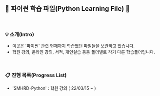 ## 📖 파이썬 학습 파일(Python Learning File) 📖
<br>

### 💡 소개(Intro)
- 이곳은 '파이썬' 관련 현재까지 학습했던 파일들을 보관하고 있습니다.
- 학원 강의, 온라인 강의, 서적, 개인실습 등등 폴더별로 각기 다른 학습폴더입니다. 

<br>

### 📋 진행 목록(Progress List)
- 'SMHRD-Python' : 학원 강의 ( 22/03/15 ~ )

<br>
